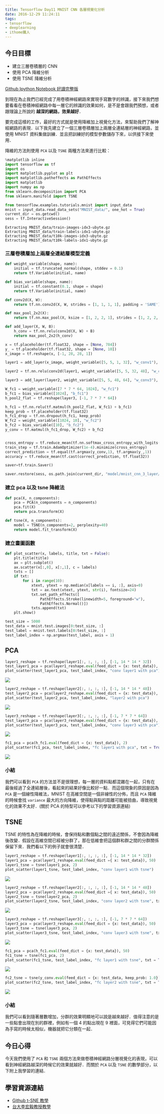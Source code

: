```yaml
---
title: Tensorflow Day11 MNIST CNN 各層視覺化分析
date: 2016-12-29 11:24:11
tags: 
- tensorflow
- deeplearning
- ithome鐵人
---
```


## 今日目標

- 建立三層卷積層的 CNN
- 使用 PCA 降維分析
- 使用 TSNE 降維分析

<!--more-->

[Github Ipython Notebook 好讀完整版](https://github.com/c1mone/Tensorflow-101/blob/master/notebooks/3_MNIST_CNN_Layer_Visualization.ipynb)

到現在為止我們已經完成了用卷積神經網路來實現手寫數字的辨識，接下來我們想要看看在卷積神經網路中每一層它的辨識的效果如何，是不是會跟我們預想，或者跟理論上所說的 **越深的網路，效果越好**．

要完成這樣的工作，最好的方式就是使用降維加上視覺化方法，來幫助我們了解神經網路的表現．以下我先建立了一個三層卷積層加上兩層全連結層的神經網路，並使用 MNIST 資料集做訓練．並且把訓練好的模型參數儲存下來，以供接下來使用．

降維的方法則使用 `PCA` 以及 `TSNE` 兩種方法來進行比較：


```python
%matplotlib inline
import tensorflow as tf
import os
import matplotlib.pyplot as plt
import matplotlib.patheffects as PathEffects
import matplotlib
import numpy as np
from sklearn.decomposition import PCA
from sklearn.manifold import TSNE

from tensorflow.examples.tutorials.mnist import input_data
mnist = input_data.read_data_sets("MNIST_data/", one_hot = True)
current_dir = os.getcwd()
sess = tf.InteractiveSession()
```

    Extracting MNIST_data/train-images-idx3-ubyte.gz
    Extracting MNIST_data/train-labels-idx1-ubyte.gz
    Extracting MNIST_data/t10k-images-idx3-ubyte.gz
    Extracting MNIST_data/t10k-labels-idx1-ubyte.gz


### 三層卷積層加上兩層全連結層模型定義


```python
def weight_variable(shape, name):
    initial = tf.truncated_normal(shape, stddev = 0.1)
    return tf.Variable(initial, name)

def bias_variable(shape, name):
    initial = tf.constant(0.1, shape = shape)
    return tf.Variable(initial, name)

def conv2d(X, W):
    return tf.nn.conv2d(X, W, strides = [1, 1, 1, 1], padding = 'SAME')

def max_pool_2x2(X):
    return tf.nn.max_pool(X, ksize = [1, 2, 2, 1], strides = [1, 2, 2, 1], padding = 'SAME')

def add_layer(X, W, B):
    h_conv = tf.nn.relu(conv2d(X, W) + B)
    return max_pool_2x2(h_conv)

x = tf.placeholder(tf.float32, shape = [None, 784])
y_ = tf.placeholder(tf.float32, shape = [None, 10])
x_image = tf.reshape(x, [-1, 28, 28, 1])

layer1 = add_layer(x_image, weight_variable([5, 5, 1, 32], "w_conv1"), bias_variable([32], "b_conv1"))

layer2 = tf.nn.relu(conv2d(layer1, weight_variable([5, 5, 32, 48], "w_conv2")) + bias_variable([48], "b_conv2"))

layer3 = add_layer(layer2, weight_variable([5, 5, 48, 64], "w_conv3"), bias_variable([64], "b_conv3"))

W_fc1 = weight_variable([7 * 7 * 64, 1024], "w_fc1")
b_fc1 = bias_variable([1024], "b_fc1")
h_pool2_flat = tf.reshape(layer3, [-1, 7 * 7 * 64])

h_fc1 = tf.nn.relu(tf.matmul(h_pool2_flat, W_fc1) + b_fc1)
keep_prob = tf.placeholder(tf.float32)
h_fc1_drop = tf.nn.dropout(h_fc1, keep_prob)
W_fc2 = weight_variable([1024, 10], "w_fc2")
b_fc2 = bias_variable([10], "b_fc2")
y_conv = tf.matmul(h_fc1_drop, W_fc2) + b_fc2


cross_entropy = tf.reduce_mean(tf.nn.softmax_cross_entropy_with_logits(y_conv, y_))
train_step = tf.train.AdamOptimizer(1e-4).minimize(cross_entropy)
correct_prediction = tf.equal(tf.argmax(y_conv,1), tf.argmax(y_,1))
accuracy = tf.reduce_mean(tf.cast(correct_prediction, tf.float32))

saver=tf.train.Saver()

saver.restore(sess, os.path.join(current_dir, "model/mnist_cnn_3_layer/model.ckpt"))

```

### 建立 pca 以及 tsne 降維法


```python
def pca(X, n_components):
    pca = PCA(n_components = n_components)
    pca.fit(X)
    return pca.transform(X)
```


```python
def tsne(X, n_components):
    model = TSNE(n_components=2, perplexity=40)
    return model.fit_transform(X)
```

### 建立畫圖函數


```python
def plot_scatter(x, labels, title, txt = False):
    plt.title(title)
    ax = plt.subplot()
    ax.scatter(x[:,0], x[:,1], c = labels)
    txts = []
    if txt:
        for i in range(10):
            xtext, ytext = np.median(x[labels == i, :], axis=0)
            txt = ax.text(xtext, ytext, str(i), fontsize=24)
            txt.set_path_effects([
                PathEffects.Stroke(linewidth=5, foreground="w"),
                PathEffects.Normal()])
            txts.append(txt)
    plt.show()
```


```python
test_size = 5000
test_data = mnist.test.images[0:test_size, :]
test_label = mnist.test.labels[0:test_size, :]
test_label_index = np.argmax(test_label, axis = 1)
```

## PCA


```python
layer1_reshape = tf.reshape(layer1[:, :, :, :], [-1, 14 * 14 * 32])
test_layer1_pca = pca(layer1_reshape.eval(feed_dict = {x: test_data}), 2)
plot_scatter(test_layer1_pca, test_label_index, "conv layer1 with pca")
```


![](http://imgur.com/ac1v47e.jpg)



```python
layer2_reshape = tf.reshape(layer2[:, :, :, :], [-1, 14 * 14 * 48])
test_layer2_pca = pca(layer2_reshape.eval(feed_dict = {x: test_data}), 2)
plot_scatter(test_layer2_pca, test_label_index, "layer2 with pca")
```


![](http://imgur.com/f7ib9BO.jpg)



```python
layer3_reshape = tf.reshape(layer3[:, :, :, :], [-1, 7 * 7 * 64])
test_layer3_pca = pca(layer3_reshape.eval(feed_dict = {x: test_data}), 2)
plot_scatter(test_layer3_pca, test_label_index, "conv layer3 with pca")
```


![](http://imgur.com/gxI9A4g.jpg)



```python
fc1_pca = pca(h_fc1.eval(feed_dict = {x: test_data}), 2)
plot_scatter(fc1_pca, test_label_index, "fc layer1 with pca", txt = True)
```


![](http://imgur.com/pck3DQv.jpg)


### 小結
我們可以看到 `PCA` 的方法並不是很理想，每一層的資料點都混雜在一起，只有在最後經過了全連結層後，看起來的結果好像比較好一點．而這個現象的原因是因為 `PCA` 是一個線性降維法，MNIST 在高維空間是一個非線性的分佈，而且 `PCA` 降維的時候會找 `variance` 最大的方向降維，使得點與點的距離可能被扭曲，導致視覺化的效果不太好．(關於 PCA 的特型可以參考以下的學習資源連結)

## TSNE
TSNE 的特性為在降維的時候，會保持點和數個點之間的遠近關係，不會因為降維後改變．假設在高維空間已經被分群了，那在低維會把這個群和群之間的分群關係保留下來．我們看以下的例子就會很清楚．


```python
layer1_reshape = tf.reshape(layer1[:, :, :, :], [-1, 14 * 14 * 32])
layer1_pca = pca(layer1_reshape.eval(feed_dict ={ x: test_data}), 50)
layer1_tsne = tsne(layer1_pca, 2)
plot_scatter(layer1_tsne, test_label_index, "conv layer1 with tsne")
```


![](http://imgur.com/eZss5RR.jpg)



```python
layer2_reshape = tf.reshape(layer2[:, :, :, :], [-1, 14 * 14 * 48])
layer2_pca = pca(layer2_reshape.eval(feed_dict ={ x: test_data}), 50)
layer2_tsne = tsne(layer2_pca, 2)
plot_scatter(layer2_tsne, test_label_index, "conv layer2 with tsne", txt = True)
```


![](http://imgur.com/B7B3z8s.jpg)



```python
layer3_reshape = tf.reshape(layer3[:, :, :, :], [-1, 7 * 7 * 64])
layer3_pca = pca(layer3_reshape.eval(feed_dict = {x: test_data}), 50)
layer3_tsne = tsne(layer3_pca, 2)
plot_scatter(layer3_tsne, test_label_index, "conv layer3 with tsne", txt = True)
```


![](http://imgur.com/cEucqtr.jpg)



```python
fc1_pca = pca(h_fc1.eval(feed_dict = {x: test_data}), 50)
fc1_tsne = tsne(fc1_pca, 2)
plot_scatter(fc1_tsne, test_label_index, "fc layer1 with tsne", txt = True)
```


![](http://imgur.com/MwFNFuo.jpg)



```python
fc2_tsne = tsne(y_conv.eval(feed_dict = {x: test_data, keep_prob: 1.0}), 2)
plot_scatter(fc2_tsne, test_label_index, "fc layer2 with tsne", txt = True)
```


![](http://imgur.com/2V5nUlu.jpg)


### 小結
我們可以看到隨著層數增加，分群的效果明顯地可以說是越來越好．值得注意的是一些點會出現在別的群裡，例如有一個 4 的點出現在 9 裡面，可見得它們可能因為手寫的時候太相似，機器就把它分類在一起．

## 今日心得
今天我們使用了 `PCA` 和 `TSNE` 兩個方法來做卷積神經網路分層視覺化的表現，可以看到神經網路越深的時候它的效果就越好．而關於 `PCA` 以及 `TSNE` 的數學部分，以下附上我學習的連結．

## 學習資源連結

- [Github t-SNE 教學](https://github.com/oreillymedia/t-SNE-tutorial)
- [台大李宏毅教授教學](https://www.youtube.com/watch?v=iwh5o_M4BNU)

